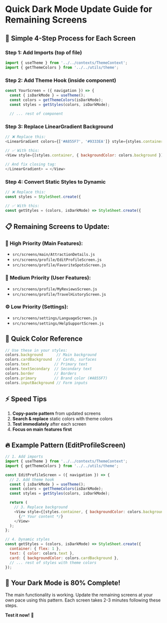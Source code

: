 # Quick Dark Mode Update Guide for Remaining Screens

## 🚀 Simple 4-Step Process for Each Screen

### Step 1: Add Imports (top of file)
```javascript
import { useTheme } from '../../contexts/ThemeContext';
import { getThemeColors } from '../../utils/theme';
```

### Step 2: Add Theme Hook (inside component)
```javascript
const YourScreen = ({ navigation }) => {
  const { isDarkMode } = useTheme();
  const colors = getThemeColors(isDarkMode);
  const styles = getStyles(colors, isDarkMode);
  
  // ... rest of component
```

### Step 3: Replace LinearGradient Background
```javascript
// ❌ Replace this:
<LinearGradient colors={['#A855F7', '#9333EA']} style={styles.container}>

// ✅ With this:
<View style={[styles.container, { backgroundColor: colors.background }]}>

// And fix closing tag:
</LinearGradient> → </View>
```

### Step 4: Convert Static Styles to Dynamic
```javascript
// ❌ Replace this:
const styles = StyleSheet.create({

// ✅ With this:
const getStyles = (colors, isDarkMode) => StyleSheet.create({
```

## 📋 Remaining Screens to Update:

### 🔨 **High Priority (Main Features):**
- `src/screens/main/AttractionDetails.js`
- `src/screens/profile/EditProfileScreen.js`
- `src/screens/profile/FavoriteSpotsScreen.js`

### 📱 **Medium Priority (User Features):**
- `src/screens/profile/MyReviewsScreen.js`
- `src/screens/profile/TravelHistoryScreen.js`

### ⚙️ **Low Priority (Settings):**
- `src/screens/settings/LanguageScreen.js`
- `src/screens/settings/HelpSupportScreen.js`

## 🎨 Quick Color Reference

```javascript
// Use these in your styles:
colors.background      // Main background
colors.cardBackground  // Cards, surfaces
colors.text           // Primary text
colors.textSecondary  // Secondary text
colors.border         // Borders
colors.primary        // Brand color (#A855F7)
colors.inputBackground // Form inputs
```

## ⚡ Speed Tips

1. **Copy-paste pattern** from updated screens
2. **Search & replace** static colors with theme colors
3. **Test immediately** after each screen
4. **Focus on main features first**

## 🔥 Example Pattern (EditProfileScreen)

```javascript
// 1. Add imports
import { useTheme } from '../../contexts/ThemeContext';
import { getThemeColors } from '../../utils/theme';

const EditProfileScreen = ({ navigation }) => {
  // 2. Add theme hook
  const { isDarkMode } = useTheme();
  const colors = getThemeColors(isDarkMode);
  const styles = getStyles(colors, isDarkMode);

  return (
    // 3. Replace background
    <View style={[styles.container, { backgroundColor: colors.background }]}>
      {/* Your content */}
    </View>
  );
};

// 4. Dynamic styles
const getStyles = (colors, isDarkMode) => StyleSheet.create({
  container: { flex: 1 },
  text: { color: colors.text },
  card: { backgroundColor: colors.cardBackground },
  // ... rest of styles with theme colors
});
```

## 🎯 Your Dark Mode is 80% Complete!

The main functionality is working. Update the remaining screens at your own pace using this pattern. Each screen takes 2-3 minutes following these steps.

**Test it now!** 🌙 